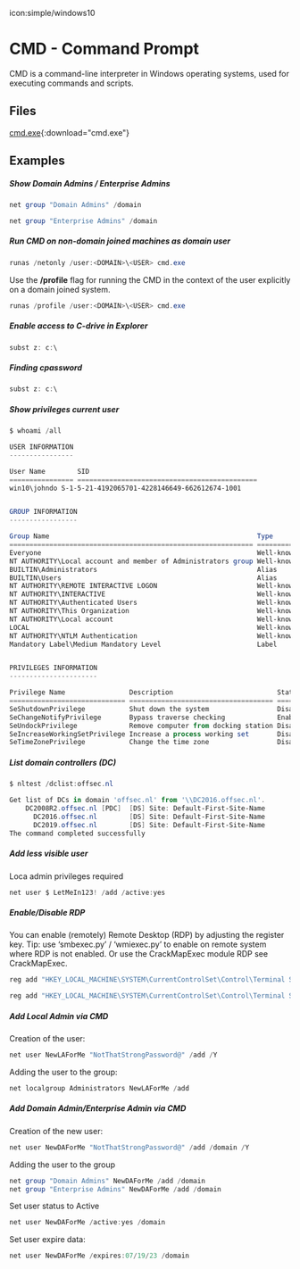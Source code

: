 icon:simple/windows10

# CMD - Command Prompt

CMD is a command-line interpreter in Windows operating systems, used for executing commands and scripts.

## Files

[cmd.exe](../assets/files/cmd.exe){:download="cmd.exe"}

## Examples

##### Show Domain Admins / Enterprise Admins

```powershell
net group "Domain Admins" /domain
```

```powershell
net group "Enterprise Admins" /domain
```

##### Run CMD on non-domain joined machines as domain user

```powershell
runas /netonly /user:<DOMAIN>\<USER> cmd.exe
```

Use the **/profile** flag for running the CMD in the context of the user explicitly on a domain joined system.

```powershell
runas /profile /user:<DOMAIN>\<USER> cmd.exe
```

##### Enable access to C-drive in Explorer

```powershell
subst z: c:\
```

##### Finding cpassword

```powershell
subst z: c:\
```

##### Show privileges current user

```powershell
$ whoami /all

USER INFORMATION
----------------

User Name        SID
================ =============================================
win10\johndo S-1-5-21-4192065701-4228146649-662612674-1001


GROUP INFORMATION
-----------------

Group Name                                                    Type             SID          Attributes
============================================================= ================ ============ ==================================================
Everyone                                                      Well-known group S-1-1-0      Mandatory group, Enabled by default, Enabled group
NT AUTHORITY\Local account and member of Administrators group Well-known group S-1-5-114    Group used for deny only
BUILTIN\Administrators                                        Alias            S-1-5-32-544 Group used for deny only
BUILTIN\Users                                                 Alias            S-1-5-32-545 Mandatory group, Enabled by default, Enabled group
NT AUTHORITY\REMOTE INTERACTIVE LOGON                         Well-known group S-1-5-14     Mandatory group, Enabled by default, Enabled group
NT AUTHORITY\INTERACTIVE                                      Well-known group S-1-5-4      Mandatory group, Enabled by default, Enabled group
NT AUTHORITY\Authenticated Users                              Well-known group S-1-5-11     Mandatory group, Enabled by default, Enabled group
NT AUTHORITY\This Organization                                Well-known group S-1-5-15     Mandatory group, Enabled by default, Enabled group
NT AUTHORITY\Local account                                    Well-known group S-1-5-113    Mandatory group, Enabled by default, Enabled group
LOCAL                                                         Well-known group S-1-2-0      Mandatory group, Enabled by default, Enabled group
NT AUTHORITY\NTLM Authentication                              Well-known group S-1-5-64-10  Mandatory group, Enabled by default, Enabled group
Mandatory Label\Medium Mandatory Level                        Label            S-1-16-8192


PRIVILEGES INFORMATION
----------------------

Privilege Name                Description                          State
============================= ==================================== ========
SeShutdownPrivilege           Shut down the system                 Disabled
SeChangeNotifyPrivilege       Bypass traverse checking             Enabled
SeUndockPrivilege             Remove computer from docking station Disabled
SeIncreaseWorkingSetPrivilege Increase a process working set       Disabled
SeTimeZonePrivilege           Change the time zone                 Disabled
```

##### List domain controllers (DC)

```powershell
$ nltest /dclist:offsec.nl

Get list of DCs in domain 'offsec.nl' from '\\DC2016.offsec.nl'.
    DC2008R2.offsec.nl [PDC]  [DS] Site: Default-First-Site-Name
      DC2016.offsec.nl        [DS] Site: Default-First-Site-Name
      DC2019.offsec.nl        [DS] Site: Default-First-Site-Name
The command completed successfully
```

##### Add less visible user

Loca admin privileges required

```powershell
net user $ LetMeIn123! /add /active:yes
```

##### Enable/Disable RDP

You can enable (remotely) Remote Desktop (RDP) by adjusting the register key. Tip: use ‘smbexec.py’ / ‘wmiexec.py’ to enable on remote system where RDP is not enabled. Or use the CrackMapExec module RDP see CrackMapExec.

```powershell
reg add "HKEY_LOCAL_MACHINE\SYSTEM\CurrentControlSet\Control\Terminal Server" /v fDenyTSConnections /t REG_DWORD /d 0 /f
```

```powershell
reg add "HKEY_LOCAL_MACHINE\SYSTEM\CurrentControlSet\Control\Terminal Server" /v fDenyTSConnections /t REG_DWORD /d 1 /f
```

##### Add Local Admin via CMD

Creation of the user:

```powershell
net user NewLAForMe "NotThatStrongPassword@" /add /Y
```

Adding the user to the group:

```powershell
net localgroup Administrators NewLAForMe /add
```

##### Add Domain Admin/Enterprise Admin via CMD

Creation of the new user:

```powershell
net user NewDAForMe "NotThatStrongPassword@" /add /domain /Y
```

Adding the user to the group

```powershell
net group "Domain Admins" NewDAForMe /add /domain
net group "Enterprise Admins" NewDAForMe /add /domain
```

Set user status to Active

```powershell
net user NewDAForMe /active:yes /domain
```

Set user expire data:

```powershell
net user NewDAForMe /expires:07/19/23 /domain
```
